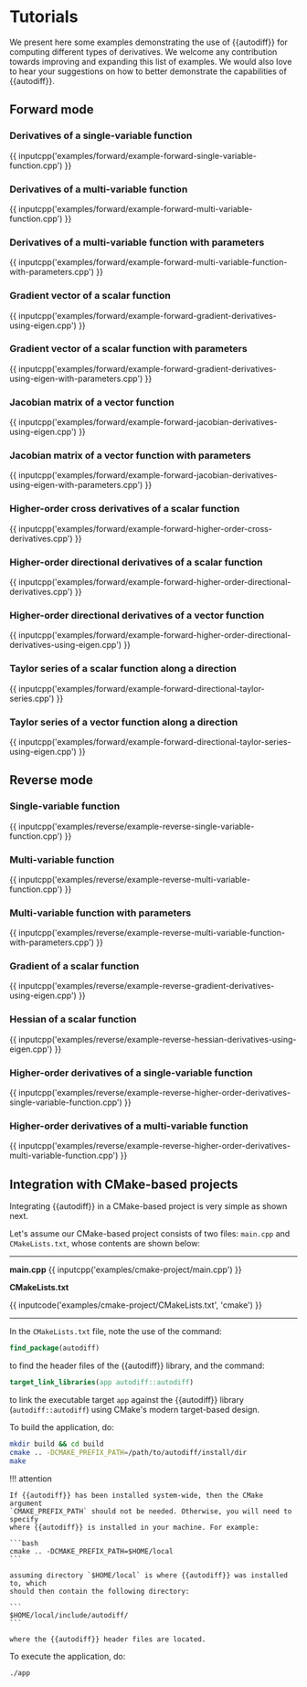 # Tutorials

We present here some examples demonstrating the use of {{autodiff}} for
computing different types of derivatives. We welcome any contribution towards
improving and expanding this list of examples. We would also love to hear your
suggestions on how to better demonstrate the capabilities of {{autodiff}}.


## Forward mode

### Derivatives of a single-variable function
{{ inputcpp('examples/forward/example-forward-single-variable-function.cpp') }}

### Derivatives of a multi-variable function
{{ inputcpp('examples/forward/example-forward-multi-variable-function.cpp') }}

### Derivatives of a multi-variable function with parameters
{{ inputcpp('examples/forward/example-forward-multi-variable-function-with-parameters.cpp') }}

### Gradient vector of a scalar function
{{ inputcpp('examples/forward/example-forward-gradient-derivatives-using-eigen.cpp') }}

### Gradient vector of a scalar function with parameters
{{ inputcpp('examples/forward/example-forward-gradient-derivatives-using-eigen-with-parameters.cpp') }}

### Jacobian matrix of a vector function
{{ inputcpp('examples/forward/example-forward-jacobian-derivatives-using-eigen.cpp') }}

### Jacobian matrix of a vector function with parameters
{{ inputcpp('examples/forward/example-forward-jacobian-derivatives-using-eigen-with-parameters.cpp') }}

### Higher-order cross derivatives of a scalar function
{{ inputcpp('examples/forward/example-forward-higher-order-cross-derivatives.cpp') }}

### Higher-order directional derivatives of a scalar function
{{ inputcpp('examples/forward/example-forward-higher-order-directional-derivatives.cpp') }}

### Higher-order directional derivatives of a vector function
{{ inputcpp('examples/forward/example-forward-higher-order-directional-derivatives-using-eigen.cpp') }}

### Taylor series of a scalar function along a direction
{{ inputcpp('examples/forward/example-forward-directional-taylor-series.cpp') }}

### Taylor series of a vector function along a direction
{{ inputcpp('examples/forward/example-forward-directional-taylor-series-using-eigen.cpp') }}


## Reverse mode

### Single-variable function

{{ inputcpp('examples/reverse/example-reverse-single-variable-function.cpp') }}

### Multi-variable function

{{ inputcpp('examples/reverse/example-reverse-multi-variable-function.cpp') }}

### Multi-variable function with parameters

{{ inputcpp('examples/reverse/example-reverse-multi-variable-function-with-parameters.cpp') }}

### Gradient of a scalar function

{{ inputcpp('examples/reverse/example-reverse-gradient-derivatives-using-eigen.cpp') }}

### Hessian of a scalar function

{{ inputcpp('examples/reverse/example-reverse-hessian-derivatives-using-eigen.cpp') }}

### Higher-order derivatives of a single-variable function

{{ inputcpp('examples/reverse/example-reverse-higher-order-derivatives-single-variable-function.cpp') }}

### Higher-order derivatives of a multi-variable function

{{ inputcpp('examples/reverse/example-reverse-higher-order-derivatives-multi-variable-function.cpp') }}

## Integration with CMake-based projects

Integrating {{autodiff}} in a CMake-based project is very simple as shown next.

Let's assume our CMake-based project consists of two files: `main.cpp` and
`CMakeLists.txt`, whose contents are shown below:

----

**main.cpp**
{{ inputcpp('examples/cmake-project/main.cpp') }}

**CMakeLists.txt**

{{ inputcode('examples/cmake-project/CMakeLists.txt', 'cmake') }}

----

In the `CMakeLists.txt` file, note the use of the command:

```cmake
find_package(autodiff)
```

to find the header files of the {{autodiff}} library, and the command:

```cmake
target_link_libraries(app autodiff::autodiff)
```
to link the executable target `app` against the {{autodiff}} library
(`autodiff::autodiff`) using CMake's modern target-based design.

To build the application, do:

```bash
mkdir build && cd build
cmake .. -DCMAKE_PREFIX_PATH=/path/to/autodiff/install/dir
make
```

!!! attention

    If {{autodiff}} has been installed system-wide, then the CMake argument
    `CMAKE_PREFIX_PATH` should not be needed. Otherwise, you will need to specify
    where {{autodiff}} is installed in your machine. For example:

    ```bash
    cmake .. -DCMAKE_PREFIX_PATH=$HOME/local
    ```

    assuming directory `$HOME/local` is where {{autodiff}} was installed to, which
    should then contain the following directory:

    ```
    $HOME/local/include/autodiff/
    ```

    where the {{autodiff}} header files are located.

To execute the application, do:

```bash
./app
```
